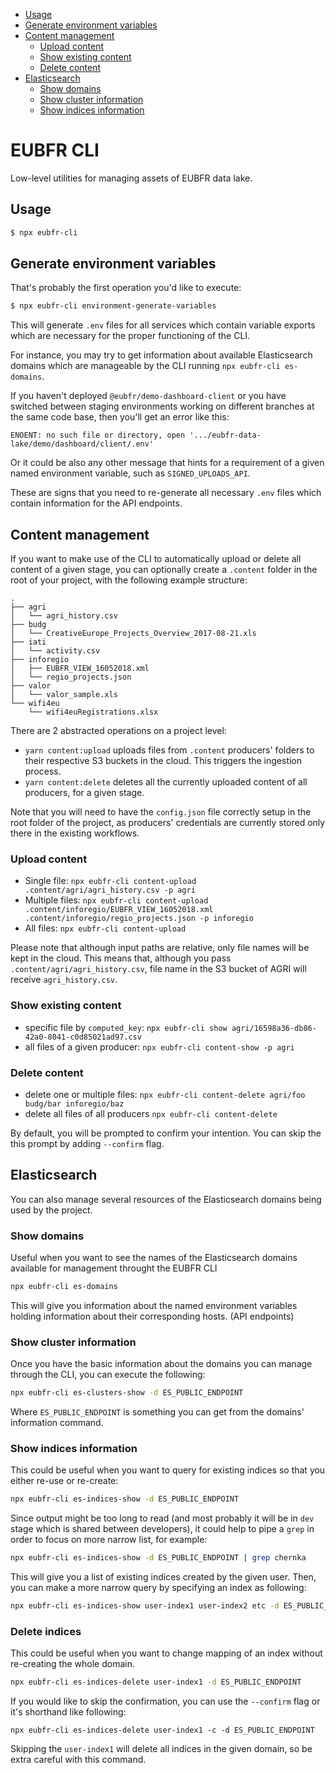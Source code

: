 - [Usage](#usage)
- [Generate environment variables](#generate-environment-variables)
- [Content management](#content-management)
  - [Upload content](#upload-content)
  - [Show existing content](#show-existing-content)
  - [Delete content](#delete-content)
- [Elasticsearch](#elasticsearch)
  - [Show domains](#show-domains)
  - [Show cluster information](#show-cluster-information)
  - [Show indices information](#show-indices-information)

# EUBFR CLI

Low-level utilities for managing assets of EUBFR data lake.

## Usage

```sh
$ npx eubfr-cli
```

## Generate environment variables

That's probably the first operation you'd like to execute:

```sh
$ npx eubfr-cli environment-generate-variables
```

This will generate `.env` files for all services which contain variable exports which are necessary for the proper functioning of the CLI.

For instance, you may try to get information about available Elasticsearch domains which are manageable by the CLI running `npx eubfr-cli es-domains`.

If you haven't deployed `@eubfr/demo-dashboard-client` or you have switched between staging environments working on different branches at the same code base, then you'll get an error like this:

```
ENOENT: no such file or directory, open '.../eubfr-data-lake/demo/dashboard/client/.env'
```

Or it could be also any other message that hints for a requirement of a given named environment variable, such as `SIGNED_UPLOADS_API`.

These are signs that you need to re-generate all necessary `.env` files which contain information for the API endpoints.

## Content management

If you want to make use of the CLI to automatically upload or delete all content of a given stage, you can optionally create a `.content` folder in the root of your project, with the following example structure:

```
.
├── agri
│   └── agri_history.csv
├── budg
│   └── CreativeEurope_Projects_Overview_2017-08-21.xls
├── iati
│   └── activity.csv
├── inforegio
│   ├── EUBFR_VIEW_16052018.xml
│   └── regio_projects.json
├── valor
│   └── valor_sample.xls
└── wifi4eu
    └── wifi4euRegistrations.xlsx
```

There are 2 abstracted operations on a project level:

- `yarn content:upload` uploads files from `.content` producers' folders to their respective S3 buckets in the cloud. This triggers the ingestion process.
- `yarn content:delete` deletes all the currently uploaded content of all producers, for a given stage.

Note that you will need to have the `config.json` file correctly setup in the root folder of the project, as producers' credentials are currently stored only there in the existing workflows.

### Upload content

- Single file: `npx eubfr-cli content-upload .content/agri/agri_history.csv -p agri`
- Multiple files: `npx eubfr-cli content-upload .content/inforegio/EUBFR_VIEW_16052018.xml .content/inforegio/regio_projects.json -p inforegio`
- All files: `npx eubfr-cli content-upload`

Please note that although input paths are relative, only file names will be kept in the cloud. This means that, although you pass `.content/agri/agri_history.csv`, file name in the S3 bucket of AGRI will receive `agri_history.csv`.

### Show existing content

- specific file by `computed_key`: `npx eubfr-cli show agri/16598a36-db86-42a0-8041-c0d85021ad97.csv`
- all files of a given producer: `npx eubfr-cli content-show -p agri`

### Delete content

- delete one or multiple files: `npx eubfr-cli content-delete agri/foo budg/bar inforegio/baz`
- delete all files of all producers `npx eubfr-cli content-delete`

By default, you will be prompted to confirm your intention. You can skip the this prompt by adding `--confirm` flag.

## Elasticsearch

You can also manage several resources of the Elasticsearch domains being used by the project.

### Show domains

Useful when you want to see the names of the Elasticsearch domains available for management throught the EUBFR CLI

```sh
npx eubfr-cli es-domains
```

This will give you information about the named environment variables holding information about their corresponding hosts. (API endpoints)

### Show cluster information

Once you have the basic information about the domains you can manage through the CLI, you can execute the following:

```sh
npx eubfr-cli es-clusters-show -d ES_PUBLIC_ENDPOINT
```

Where `ES_PUBLIC_ENDPOINT` is something you can get from the domains' information command.

### Show indices information

This could be useful when you want to query for existing indices so that you either re-use or re-create:

```sh
npx eubfr-cli es-indices-show -d ES_PUBLIC_ENDPOINT
```

Since output might be too long to read (and most probably it will be in `dev` stage which is shared between developers), it could help to pipe a `grep` in order to focus on more narrow list, for example:

```sh
npx eubfr-cli es-indices-show -d ES_PUBLIC_ENDPOINT | grep chernka
```

This will give you a list of existing indices created by the given user. Then, you can make a more narrow query by specifying an index as following:

```sh
npx eubfr-cli es-indices-show user-index1 user-index2 etc -d ES_PUBLIC_ENDPOINT
```

### Delete indices

This could be useful when you want to change mapping of an index without re-creating the whole domain.

```sh
npx eubfr-cli es-indices-delete user-index1 -d ES_PUBLIC_ENDPOINT
```

If you would like to skip the confirmation, you can use the `--confirm` flag or it's shorthand like following:

```
npx eubfr-cli es-indices-delete user-index1 -c -d ES_PUBLIC_ENDPOINT
```

Skipping the `user-index1` will delete all indices in the given domain, so be extra careful with this command.
